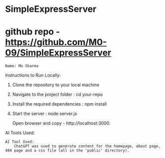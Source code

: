 # SimpleExpressServer

# github repo - https://github.com/M0-09/SimpleExpressServer

    Name: Mo Sharma

Instructions to Run Locally:

1.  Clone the repository to your local machine

2.  Navigate to the project folder :
    cd your-repo

3.  Install the required dependencies :
    npm install

4.  Start the server :
    node server.js

    Open browser and copy - http://localhost:3000.

AI Tools Used:

    AI Tool Used:
        ChatGPT was used to generate content for the homepage, about page, 404 page and a css file (all in the 'public' directory).
